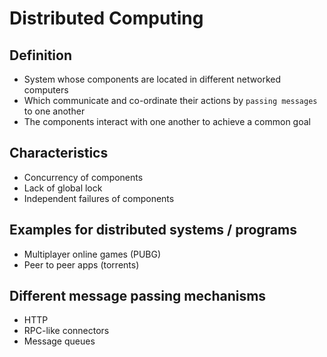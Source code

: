 # Distributed Computing

## Definition

* System whose components are located in different networked computers
* Which communicate and co-ordinate their actions by `passing messages` to one another
* The components interact with one another to achieve a common goal 

## Characteristics

* Concurrency of components
* Lack of global lock
* Independent failures of components

## Examples for distributed systems / programs

* Multiplayer online games (PUBG)
* Peer to peer apps (torrents)

## Different message passing mechanisms

* HTTP
* RPC-like connectors
* Message queues
